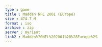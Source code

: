 ```yaml
---
type : game
title : Madden NFL 2001 (Europe)
size : 474.7 M
format : iso
archive : zip
server : myrient
link2 : Madden%20NFL%202001%20%28Europe%29
---
```

